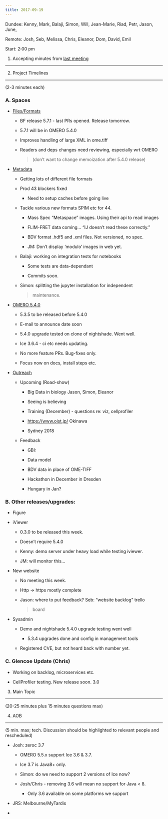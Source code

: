 ```yaml
---
title: 2017-09-19
---
```


Dundee: Kenny, Mark, Balaji, Simon, Will, Jean-Marie, Riad, Petr, Jason,
June,

Remote: Josh, Seb, Melissa, Chris, Eleanor, Dom, David, Emil

Start: 2:00 pm

1. Accepting minutes from [<u>last meeting</u>](https://drive.google.com/drive/u/0/folders/0B2ytmM7Jmj58N2gzcWZ6UVJONTA)
------------------------------------------------------------------------------------------------------------------------

2. Project Timelines
--------------------

(2-3 minutes each)

###  A. Spaces

-   [<u>Files/Formats</u>](https://trello.com/b/IBHfAIMP/bio-formats-5-x)

    -   BF release 5.7.1 - last PRs opened. Release tomorrow.

    -   5.7.1 will be in OMERO 5.4.0

    -   Improves handling of large XML in ome.tiff

    -   Readers and deps changes need reviewing, especially wrt OMERO
        > (don’t want to change memoization after 5.4.0 release)

-   [<u>Metadata</u>](https://trello.com/c/XQXwX6jj/6-metadata)

    -   Getting lots of different file formats

    -   Prod 43 blockers fixed

        -   Need to setup caches before going live

    -   Tackle various new formats SPIM etc for 44.

        -   Mass Spec “Metaspace” images. Using their api to read images

        -   FLIM-FRET data coming… “IJ doesn’t read these correctly.”

        -   BDV format .hdf5 and .xml files. Not versioned, no spec.

        -   JM: Don’t display ‘modulo’ images in web yet.

    -   Balaji: working on integration tests for notebooks

        -   Some tests are data-dependant

        -   Commits soon.

    -   Simon: splitting the jupyter installation for independent
        > maintenance.

-   [<u>OMERO 5.4.0</u>](https://trello.com/b/SiqOu2Bl/omero-540)

    -   5.3.5 to be released before 5.4.0

    -   E-mail to announce date soon

    -   5.4.0 upgrade tested on clone of nightshade. Went well.

    -   Ice 3.6.4 - ci etc needs updating.

    -   No more feature PRs. Bug-fixes only.

    -   Focus now on docs, install steps etc.

-   [<u>Outreach</u>](https://trello.com/b/Da6OAWam/outreach)

    -   Upcoming (Road-show)

        -   Big Data in biology Jason, Simon, Eleanor

        -   Seeing is believing

        -   Training (December) - questions re: viz, cellprofiler

        -   [<u>https://www.oist.jp/</u>](https://www.oist.jp/) Okinawa

        -   Sydney 2018

    -   Feedback

        -   GBI:

        -   Data model

        -   BDV data in place of OME-TIFF

        -   Hackathon in December in Dresden

        -   Hungary in Jan?

###  B. Other releases/upgrades:

-   Figure

-   iViewer

    -   0.3.0 to be released this week.

    -   Doesn’t require 5.4.0

    -   Kenny: demo server under heavy load while testing iviewer.

    -   JM: will monitor this...

-   New website

    -   No meeting this week.

    -   Http -&gt; https mostly complete

    -   Jason: where to put feedback? Seb: “website backlog” trello
        > board

-   Sysadmin

    -   Demo and nightshade 5.4.0 upgrade testing went well

        -   5.3.4 upgrades done and config in management tools

    -   Registered CVE, but not heard back with number yet.

###  C. Glencoe Update (Chris)

-   Working on backlog, microservices etc.

-   CellProfiler testing. New release soon. 3.0

3. Main Topic
-------------

(20-25 minutes plus 15 minutes questions max)

4. AOB
------

(5 min. max; tech. Discussion should be highlighted to relevant people
and rescheduled)

-   Josh: zeroc 3.7

    -   OMERO 5.5.x support Ice 3.6 & 3.7.

    -   Ice 3.7 is Java8+ only.

    -   Simon: do we need to support 2 versions of Ice now?

    -   Josh/Chris - removing 3.6 will mean no support for Java &lt; 8.

        -   Only 3.6 available on some platforms we support

-   JRS: Melbourne/MyTardis

-   

